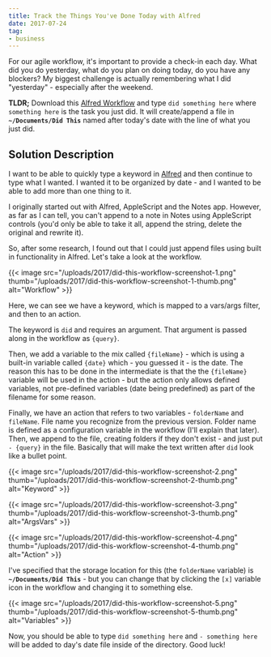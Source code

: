 ```yaml
---
title: Track the Things You've Done Today with Alfred
date: 2017-07-24
tag:
- business
---
```

For our agile workflow, it's important to provide a check-in each day.  What did you do yesterday, what do you plan on doing today, do you have any blockers?  My biggest challenge is actually remembering what I did "yesterday" - especially after the weekend.

<!--more-->

**TLDR;** Download this [Alfred Workflow](/uploads/2017/did-this.alfredworkflow) and type `did something here` where `something here` is the task you just did. It will create/append a file in **`~/Documents/Did This`** named after today's date with the line of what you just did.

## Solution Description

I want to be able to quickly type a keyword in [Alfred](https://www.alfredapp.com/) and then continue to type what I wanted.  I wanted it to be organized by date - and I wanted to be able to add more than one thing to it. 

I originally started out with Alfred, AppleScript and the Notes app.  However, as far as I can tell, you can't append to a note in Notes using AppleScript controls (you'd only be able to take it all, append the string, delete the original and rewrite it).  

So, after some research, I found out that I could just append files using built in functionality in Alfred.  Let's take a look at the workflow.

{{< image src="/uploads/2017/did-this-workflow-screenshot-1.png" thumb="/uploads/2017/did-this-workflow-screenshot-1-thumb.png" alt="Workflow" >}}

Here, we can see we have a keyword, which is mapped to a vars/args filter, and then to an action.  

The keyword is `did` and requires an argument.  That argument is passed along in the workflow as `{query}`.

Then, we add a variable to the mix called `{fileName}` - which is using a built-in variable called `{date}` which - you guessed it - is the date.  The reason this has to be done in the intermediate is that the the `{fileName}` variable will be used in the action - but the action only allows defined variables, not pre-defined variables (date being predefined) as part of the filename for some reason.

Finally, we have an action that refers to two variables - `folderName` and `fileName`.  File name you recognize from the previous version.  Folder name is defined as a configuration variable in the workflow (I'll explain that later).  Then, we append to the file, creating folders if they don't exist - and just put `- {query}` in the file.  Basically that will make the text written after `did` look like a bullet point.

{{< image src="/uploads/2017/did-this-workflow-screenshot-2.png" thumb="/uploads/2017/did-this-workflow-screenshot-2-thumb.png" alt="Keyword" >}}

{{< image src="/uploads/2017/did-this-workflow-screenshot-3.png" thumb="/uploads/2017/did-this-workflow-screenshot-3-thumb.png" alt="ArgsVars" >}}

{{< image src="/uploads/2017/did-this-workflow-screenshot-4.png" thumb="/uploads/2017/did-this-workflow-screenshot-4-thumb.png" alt="Action" >}}

I've specified that the storage location for this (the `folderName` variable) is **`~/Documents/Did This`** - but you can change that by clicking the `[x]` variable icon in the workflow and changing it to something else.

{{< image src="/uploads/2017/did-this-workflow-screenshot-5.png" thumb="/uploads/2017/did-this-workflow-screenshot-5-thumb.png" alt="Variables" >}}

Now, you should be able to type `did something here` and `- something here` will be added to day's date file inside of the directory.  Good luck!
